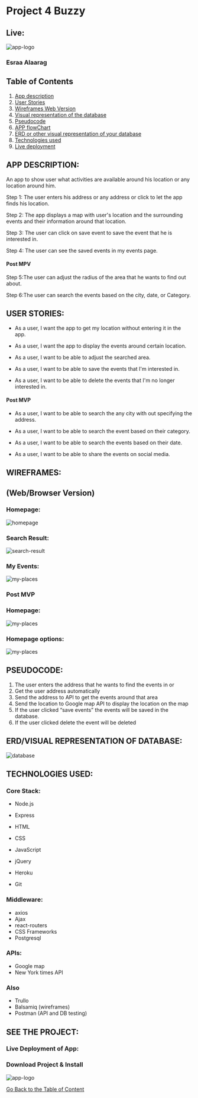 <a name="goback">

# Project 4 Buzzy## Live: ![app-logo](./images/logo.png)</a>### Esraa Alaarag ## Table of Contents1. [App description](#appdescription)2. [User Stories](#userstories)3. [Wireframes Web Version](#wireframesweb)4. [Visual representation of the database](#database)5. [Pseudocode](#pseudocode)6. [APP flowChart](#workflow)7. [ERD or other visual representation of your database](#database)8. [Technologies used](#technologies)9. [Live deployment](#project)<a name="appdescription">## APP DESCRIPTION:An app to show user what activities are available around his location or any location around him.Step 1: The user enters his address or any address or click to let the app finds his location. Step 2: The app displays a map with user's location and the surrounding events and their information around that location. Step 3: The user can click on save event to save the event that he is interested in.Step 4: The user can see the saved events in my events page.#### Post MPVStep 5:The user can adjust the radius of the area that he wants to find out about.Step 6:The user can search the events based on the city, date, or Category.</a><a name="userstories">## USER STORIES:- As a user, I want the app to get my location without entering it in the app.- As a user, I want the app to display the events around certain location.- As a user, I want to be able to adjust the searched area.- As a user, I want to be able to save the events that I'm interested in.- As a user, I want to be able to delete the events that I'm no longer interested in.#### Post MVP- As a user, I want to be able to search the any city with out specifying the address.- As a user, I want to be able to search the event based on their category.- As a user, I want to be able to search the events based on their date.- As a user, I want to be able to share the events on social media.<a name="wireframesweb">## WIREFRAMES:## (Web/Browser Version)### Homepage:![homepage](./images/homepage.png)### Search Result:![search-result](./images/results.png)### My Events:![my-places](./images/events.png)### Post MVP### Homepage:![my-places](./images/mpvhomepage1.png)### Homepage options:![my-places](./images/mpvhomepage2.png)</a><a name="pseudocode">## PSEUDOCODE:1. The user enters the address that he wants to find the events in	or2. Get the user address automatically3. Send the address to API to get the events around that area4. Send the location to Google map API to display the location on the map 5. If the user clicked “save events” the events will be saved in the database.6. If the user clicked delete the event will be deleted<a name="database"> ## ERD/VISUAL REPRESENTATION OF DATABASE:![database](./images/database.png)</a><a name="technologies"> ## TECHNOLOGIES USED:### Core Stack:- Node.js- Express- HTML- CSS- JavaScript- jQuery- Heroku- Git### Middleware:- axios- Ajax- react-routers- CSS Frameworks- Postgresql### APIs:- Google map- New York times API### Also- Trullo- Balsamiq (wireframes)- Postman (API and DB testing)</a><a name="project">## SEE THE PROJECT:### Live Deployment of App: ### Download Project & Install![app-logo](./images/logo.png)</a>[Go Back to the Table of Content](#goback)